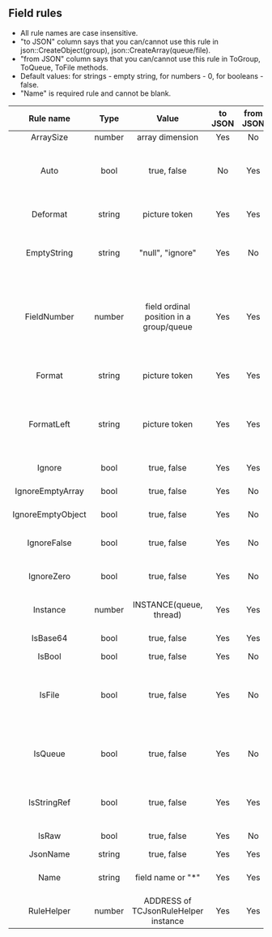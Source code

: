 ## Field rules
- All rule names are case insensitive.
- "to JSON" column says that you can/cannot use this rule in json::CreateObject(group), json::CreateArray(queue/file).
- "from JSON" column says that you can/cannot use this rule in ToGroup, ToQueue, ToFile methods.
- Default values: for strings - empty string, for numbers - 0, for booleans - false.
- "Name" is required rule and cannot be blank.


|   **Rule name**   | **Type** |                **Value**                | **to JSON** | **from JSON** |                                                                        **Description**                                                                        |   |
|:-----------------:|:--------:|:---------------------------------------:|:-----------:|:-------------:|:-------------------------------------------------------------------------------------------------------------------------------------------------------------:|:-:|
| ArraySize         | number   | array dimension                         |     Yes     |       No      | DIM(1) issue fix.                                                                                                                                             |   |
| Auto              | bool     | true, false                             |      No     |      Yes      | field value must be assigned in AutoCB callback method,  most rules are not used.                                                                             |   |
| Deformat          | string   | picture token                           |     Yes     |      Yes      | call fld = DEFORMAT(value, picture).                                                                                                                          |   |
| EmptyString       | string   | "null", "ignore"                        |     Yes     |       No      | "null": create null object; "ignore": do not create empty string object.                                                                                      |   |
| FieldNumber       | number   | field ordinal position in a group/queue |     Yes     |      Yes      | an ordinal position of a field in a queue; if FieldNumber > 0 then json array  will be built from this field only and look like ["alpha", "beta"] or [1,2,3]. |   |
| Format            | string   | picture token                           |     Yes     |      Yes      | call fld = FORMAT(value, picture).                                                                                                                            |   |
| FormatLeft        | string   | picture token                           |     Yes     |      Yes      | call fld = LEFT(FORMAT(value, picture)).  FORMAT pads spaces on the left for numeric pictures.                                                                |   |
| Ignore            | bool     | true, false                             |     Yes     |      Yes      | do not process the field.                                                                                                                                     |   |
| IgnoreEmptyArray  | bool     | true, false                             |     Yes     |       No      | do not create empty arrays [].                                                                                                                                |   |
| IgnoreEmptyObject | bool     | true, false                             |     Yes     |       No      | do not create empty objects {}.                                                                                                                               |   |
| IgnoreFalse       | bool     | true, false                             |     Yes     |       No      | do not create bool object with 'false' value.                                                                                                                 |   |
| IgnoreZero        | bool     | true, false                             |     Yes     |       No      | do not create numeric object with 0 value.                                                                                                                    |   |
| Instance          | number   | INSTANCE(queue, thread)                 |     Yes     |      Yes      | value returned by INSTANCE(queue, thread).                                                                                                                    |   |
| IsBase64          | bool     | true, false                             |     Yes     |      Yes      | field is base64 encoded json string.                                                                                                                          |   |
| IsBool            | bool     | true, false                             |     Yes     |       No      | field is BOOLEAN.                                                                                                                                             |   |
| IsFile            | bool     | true, false                             |     Yes     |       No      | field is a filename, result is a file content.  Use "IsBase64":true to store the content as base64.                                                           |   |
| IsQueue           | bool     | true, false                             |     Yes     |       No      | field is a queue: create a json array. Next field must have a value of INSTANCE(queue).                                                                       |   |
| IsStringRef       | bool     | true, false                             |     Yes     |      Yes      | field is &STRING, assigned to static string or another variable.                                                                                              |   |
| IsRaw             | bool     | true, false                             |     Yes     |       No      | field is raw json string.                                                                                                                                     |   |
| JsonName          | string   | true, false                             |     Yes     |      Yes      | json item name.                                                                                                                                               |   |
| Name              | string   | field name or "*"                       |     Yes     |      Yes      | field name w/o prefix, or '*' for any field.                                                                                                                  |   |
| RuleHelper        | number   | ADDRESS of TCJsonRuleHelper instance    |     Yes     |      Yes      | an address of the RuleHelper class instance.                                                                                                                  |   |